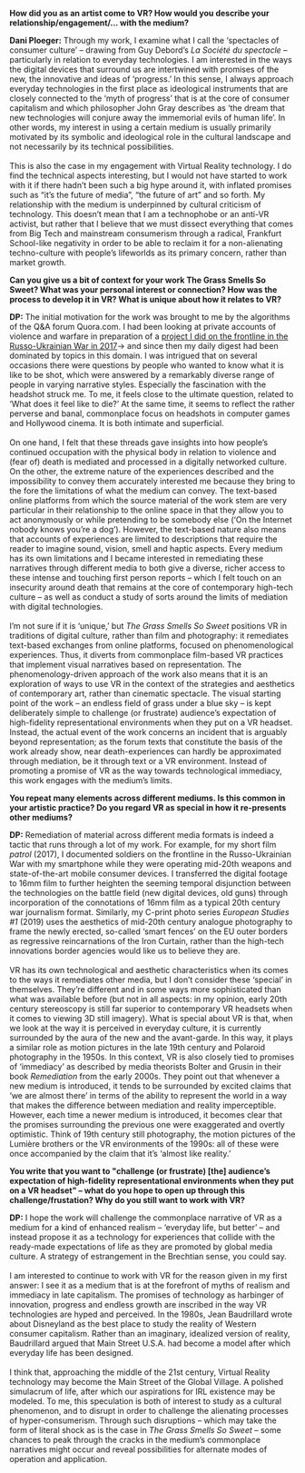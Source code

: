 **How did you as an artist come to VR? How would you describe your relationship/engagement/... with the medium?**

**Dani Ploeger:** Through my work, I examine what I call the ‘spectacles of consumer culture’ – drawing from Guy Debord’s *La Société du spectacle* – particularly in relation to everyday technologies. I am interested in the ways the digital devices that surround us are intertwined with promises of the new, the innovative and ideas of ‘progress.’ In this sense, I always approach everyday technologies in the first place as ideological instruments that are closely connected to the ‘myth of progress’ that is at the core of consumer capitalism and which philosopher John Gray describes as ‘the dream that new technologies will conjure away the immemorial evils of human life’. In other words, my interest in using a certain medium is usually primarily motivated by its symbolic and ideological role in the cultural landscape and not necessarily by its technical possibilities.
<br><br>
This is also the case in my engagement with Virtual Reality technology. I do find the technical aspects interesting, but I would not have started to work with it if there hadn’t been such a big hype around it, with inflated promises such as “it’s the future of media”, “the future of art” and so forth. My relationship with the medium is underpinned by cultural criticism of technology. This doesn’t mean that I am a technophobe or an anti-VR activist, but rather that I believe that we must dissect everything that comes from Big Tech and mainstream consumerism through a radical, Frankfurt School-like negativity in order to be able to reclaim it for a non-alienating techno-culture with people’s lifeworlds as its primary concern, rather than market growth. 

**Can you give us a bit of context for your work The Grass Smells So Sweet? What was your personal interest or connection? How was the process to develop it in VR? What is unique about how it relates to VR?**

**DP:** The initial motivation for the work was brought to me by the algorithms of the Q&A forum Quora.com. I had been looking at private accounts of violence and warfare in preparation of a [project I did on the frontline in the Russo-Ukrainian War in 2017](https://www.furtherfield.org/fronterlebnis-boys-toys-frontline-summary/)→ and since then my daily digest had been dominated by topics in this domain. I was intrigued that on several occasions there were questions by people who wanted to know what it is like to be shot, which were answered by a remarkably diverse range of people in varying narrative styles. Especially the fascination with the headshot struck me. To me, it feels close to the ultimate question, related to ‘What does it feel like to die?’ At the same time, it seems to reflect the rather perverse and banal, commonplace focus on headshots in computer games and Hollywood cinema. It is both intimate and superficial.
<br><br>
On one hand, I felt that these threads gave insights into how people’s continued occupation with the physical body in relation to violence and (fear of) death is mediated and processed in a digitally networked culture. On the other, the extreme nature of the experiences described and the impossibility to convey them accurately interested me because they bring to the fore the limitations of what the medium can convey. The text-based online platforms from which the source material of the work stem are very particular in their relationship to the online space in that they allow you to act anonymously or while pretending to be somebody else  (‘On the Internet nobody knows you’re a dog’). However, the text-based nature also means that accounts of experiences are limited to descriptions that require the reader to imagine sound, vision, smell and haptic aspects. Every medium has its own limitations and I became interested in remediating these narratives through different media to both give a diverse, richer access to these intense and touching first person reports – which I felt touch on an insecurity around death that remains at the core of contemporary high-tech culture – as well as conduct a study of sorts around the limits of mediation with digital technologies.
<br><br>
I’m not sure if it is ‘unique,’ but *The Grass Smells So Sweet* positions VR in traditions of digital culture, rather than film and photography: it remediates text-based exchanges from online platforms, focused on phenomenological experiences. Thus, it diverts from commonplace film-based VR practices that implement visual narratives based on representation. The phenomenology-driven approach of the work also means that it is an exploration of ways to use VR in the context of the strategies and aesthetics of contemporary art, rather than cinematic spectacle. The visual starting point of the work – an endless field of grass under a blue sky – is kept deliberately simple to challenge (or frustrate) audience’s expectation of high-fidelity representational environments when they put on a VR headset. Instead, the actual event of the work concerns an incident that is arguably beyond representation; as the forum texts that constitute the basis of the work already show, near death-experiences can hardly be approximated through mediation, be it through text or a VR environment. Instead of promoting a promise of VR as the way towards technological immediacy, this work engages with the medium’s limits.

**You repeat many elements across different mediums. Is this common in your artistic practice? Do you regard VR as special in how it re-presents other mediums?**

**DP:** Remediation of material across different media formats is indeed a tactic that runs through a lot of my work. For example, for my short film *patrol* (2017), I documented soldiers on the frontline in the Russo-Ukrainian War with my smartphone while they were operating mid-20th weapons and state-of-the-art mobile consumer devices. I transferred the digital footage to 16mm film to further heighten the seeming temporal disjunction between the technologies on the battle field (new digital devices, old guns) through incorporation of the connotations of 16mm film as a typical 20th century war journalism format. Similarly, my C-print photo series *European Studies #1* (2019) uses the aesthetics of mid-20th century analogue photography to frame the newly erected, so-called ‘smart fences’ on the EU outer borders as regressive reincarnations of the Iron Curtain, rather than the high-tech innovations border agencies would like us to believe they are.
<br><br>
VR has its own technological and aesthetic characteristics when its comes to the ways it remediates other media, but I don’t consider these ‘special’ in themselves. They’re different and in some ways more sophisticated than what was available before (but not in all aspects: in my opinion, early 20th century stereoscopy is still far superior to contemporary VR headsets when it comes to viewing 3D still imagery). What is special about VR is that, when we look at the way it is perceived in everyday culture, it is currently surrounded by the aura of the new and the avant-garde. In this way, it plays a similar role as motion pictures in the late 19th century and Polaroid photography in the 1950s. In this context, VR is also closely tied to promises of ‘immediacy’ as described by media theorists Bolter and Grusin in their book *Remediation* from the early 2000s. They point out that whenever a new medium is introduced, it tends to be surrounded by excited claims that ‘we are almost there’ in terms of the ability to represent the world in a way that makes the difference between mediation and reality imperceptible. However, each time a newer medium is introduced, it becomes clear that the promises surrounding the previous one were exaggerated and overtly optimistic. Think of 19th century still photography, the motion pictures of the Lumière brothers or the VR environments of the 1990s: all of these were once accompanied by the claim that it’s ‘almost like reality.’

**You write that you want to "challenge (or frustrate) [the] audience’s expectation of high-fidelity representational environments when they put on a VR headset" – what do you hope to open up through this challenge/frustation? Why do you still want to work with VR?**

**DP:** I hope the work will challenge the commonplace narrative of VR as a medium for a kind of enhanced realism – ‘everyday life, but better’ – and instead propose it as a technology for experiences that collide with the ready-made expectations of life as they are promoted by global media culture. A strategy of estrangement in the Brechtian sense, you could say. 
<br><br>
I am interested to continue to work with VR for the reason given in my first answer: I see it as a medium that is at the forefront of myths of realism and immediacy in late capitalism. The promises of technology as harbinger of innovation, progress and endless growth are inscribed in the way VR technologies are hyped and perceived. In the 1980s, Jean Baudrillard wrote about Disneyland as the best place to study the reality of Western consumer capitalism. Rather than an imaginary, idealized version of reality, Baudrillard argued that Main Street U.S.A. had become a model after which everyday life has been designed.
<br><br>
I think that, approaching the middle of the 21st century, Virtual Reality technology may become the Main Street of the Global Village. A polished simulacrum of life, after which our aspirations for IRL existence may be modeled. To me, this speculation is both of interest to study as a cultural phenomenon, and to disrupt in order to challenge the alienating processes of hyper-consumerism. Through such disruptions – which may take the form of literal shock as is the case in *The Grass Smells So Sweet* – some chances to peak through the cracks in the medium’s commonplace narratives might occur and reveal possibilities for alternate modes of operation and application.